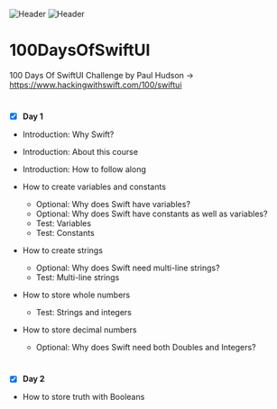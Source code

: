 ![Header](https://img.shields.io/badge/platform-iOS-lightgrey.svg)
![Header](https://img.shields.io/badge/completion-001/100-green.svg)

# 100DaysOfSwiftUI
100 Days Of SwiftUI Challenge by Paul Hudson -> https://www.hackingwithswift.com/100/swiftui

#
 - [x] <b>Day 1</b>
* Introduction: Why Swift?
* Introduction: About this course
* Introduction: How to follow along
* How to create variables and constants
  -  Optional: Why does Swift have variables?
  -  Optional: Why does Swift have constants as well as variables?
  -  Test: Variables
  -  Test: Constants
* How to create strings
   -  Optional: Why does Swift need multi-line strings?
   -  Test: Multi-line strings
* How to store whole numbers
   -  Test: Strings and integers
* How to store decimal numbers
   -  Optional: Why does Swift need both Doubles and Integers?
 
  #
 - [x] <b>Day 2</b>
* How to store truth with Booleans

